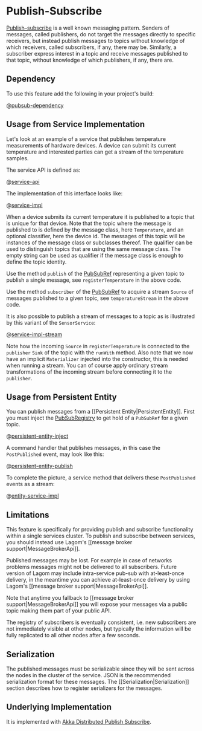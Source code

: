 # Publish-Subscribe

[Publish–subscribe](http://www.enterpriseintegrationpatterns.com/patterns/messaging/PublishSubscribeChannel.html) is a well known messaging pattern. Senders of messages, called publishers, do not target the messages directly to specific receivers, but instead publish messages to topics without knowledge of which receivers, called subscribers, if any, there may be. Similarly, a subscriber express interest in a topic and receive messages published to that topic, without knowledge of which publishers, if any, there are.

## Dependency

To use this feature add the following in your project's build:

@[pubsub-dependency](code/pubsub.sbt)

## Usage from Service Implementation

Let's look at an example of a service that publishes temperature measurements of hardware devices. A device can submit its current temperature and interested parties can get a stream of the temperature samples.

The service API is defined as:

@[service-api](code/PubSub.scala)

The implementation of this interface looks like:

@[service-impl](code/PubSub.scala)

When a device submits its current temperature it is published to a topic that is unique for that device. Note that the topic where the message is published to is defined by the message class, here `Temperature`, and an optional classifier, here the device id. The messages of this topic will be instances of the message class or subclasses thereof. The qualifier can be used to distinguish topics that are using the same message class. The empty string can be used as qualifier if the message class is enough to define the topic identity.

Use the method `publish` of the [PubSubRef](api/com/lightbend/lagom/scaladsl/pubsub/PubSubRef.html) representing a given topic to publish a single message, see `registerTemperature` in the above code.

Use the method `subscriber` of the [PubSubRef](api/com/lightbend/lagom/scaladsl/pubsub/PubSubRef.html) to acquire a stream `Source` of messages published to a given topic, see `temperatureStream` in the above code.

It is also possible to publish a stream of messages to a topic as is illustrated by this variant of the `SensorService`:

@[service-impl-stream](code/PubSub.scala)

Note how the incoming `Source` in `registerTemperature` is connected to the `publisher` `Sink` of the topic with the `runWith` method. Also note that we now have an implicit `Materializer` injected into the constructor, this is needed when running a stream. You can of course apply ordinary stream transformations of the incoming stream before connecting it to the `publisher`.

## Usage from Persistent Entity

You can publish messages from a [[Persistent Entity|PersistentEntity]]. First you must inject the [PubSubRegistry](api/com/lightbend/lagom/scaladsl/pubsub/PubSubRegistry.html) to get hold of a `PubSubRef` for a given topic.

@[persistent-entity-inject](code/PubSub.scala)

A command handler that publishes messages, in this case the `PostPublished` event, may look like this:

@[persistent-entity-publish](code/PubSub.scala)

To complete the picture, a service method that delivers these `PostPublished` events as a stream:

@[entity-service-impl](code/PubSub.scala)

## Limitations

This feature is specifically for providing publish and subscribe functionality within a single services cluster. To publish and subscribe between services, you should instead use Lagom's [[message broker support|MessageBrokerApi]].

Published messages may be lost. For example in case of networks problems messages might not be delivered to all subscribers. Future version of Lagom may include intra-service pub-sub with at-least-once delivery, in the meantime you can achieve at-least-once delivery by using Lagom's [[message broker support|MessageBrokerApi]].

Note that anytime you fallback to [[message broker support|MessageBrokerApi]] you will expose your messages via a public topic making them part of your public API.

The registry of subscribers is eventually consistent, i.e. new subscribers are not immediately visible at other nodes, but typically the information will be fully replicated to all other nodes after a few seconds.

## Serialization

The published messages must be serializable since they will be sent across the nodes in the cluster of the service. JSON is the recommended serialization format for these messages. The [[Serialization|Serialization]] section describes how to register serializers for the messages.

## Underlying Implementation

It is implemented with [Akka Distributed Publish Subscribe](http://doc.akka.io/docs/akka/2.4/java/distributed-pub-sub.html).
